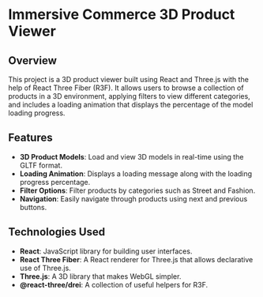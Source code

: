 # Immersive Commerce 3D Product Viewer

## Overview
This project is a 3D product viewer built using React and Three.js with the help of React Three Fiber (R3F). It allows users to browse a collection of products in a 3D environment, applying filters to view different categories, and includes a loading animation that displays the percentage of the model loading progress.

## Features
- **3D Product Models**: Load and view 3D models in real-time using the GLTF format.
- **Loading Animation**: Displays a loading message along with the loading progress percentage.
- **Filter Options**: Filter products by categories such as Street and Fashion.
- **Navigation**: Easily navigate through products using next and previous buttons.

## Technologies Used
- **React**: JavaScript library for building user interfaces.
- **React Three Fiber**: A React renderer for Three.js that allows declarative use of Three.js.
- **Three.js**: A 3D library that makes WebGL simpler.
- **@react-three/drei**: A collection of useful helpers for R3F.